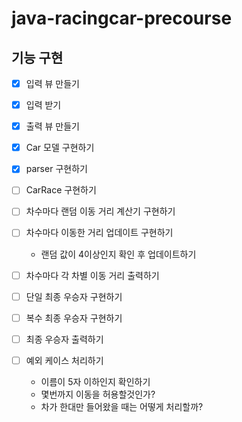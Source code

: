 # java-racingcar-precourse

## 기능 구현

- [x] 입력 뷰 만들기
- [x] 입력 받기
- [x] 출력 뷰 만들기

- [x] Car 모델 구현하기
- [x] parser 구현하기
- [ ] CarRace 구현하기
- [ ] 차수마다 랜덤 이동 거리 계산기 구현하기
- [ ] 차수마다 이동한 거리 업데이트 구현하기
    - 랜덤 값이 4이상인지 확인 후 업데이트하기
- [ ] 차수마다 각 차별 이동 거리 출력하기
- [ ] 단일 최종 우승자 구현하기
- [ ] 복수 최종 우승자 구현하기

- [ ] 최종 우승자 출력하기
- [ ] 예외 케이스 처리하기
    - 이름이 5자 이하인지 확인하기
    - 몇번까지 이동을 허용할것인가?
    - 차가 한대만 들어왔을 때는 어떻게 처리할까?